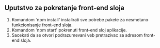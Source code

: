 ## Uputstvo za pokretanje front-end sloja

1. Komandom 'npm install' instalirati sve potrebe pakete za nesmetano funkcionisanje front-end sloja.
2. Komandom 'npm start' pokrenuti front-end sloj aplikacije.
3. Sacekati da se otvori podrazumevani veb pretrazivac sa adresom front-end sloja.